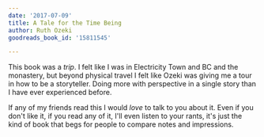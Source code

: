 ```yaml
---
date: '2017-07-09'
title: A Tale for the Time Being
author: Ruth Ozeki
goodreads_book_id: '15811545'

---
```

This book was a *trip*. I felt like I was in Electricity Town and BC and the monastery, but beyond physical travel I felt like Ozeki was giving me a tour in how to be a storyteller. Doing more with perspective in a single story than I have ever experienced before. 

If any of my friends read this I would _love_ to talk to you about it. Even if you don't like it, if you read any of it, I'll even listen to your rants, it's just the kind of book that begs for people to compare notes and impressions.
